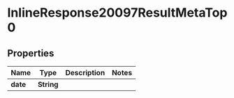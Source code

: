 # InlineResponse20097ResultMetaTop0

## Properties
Name | Type | Description | Notes
------------ | ------------- | ------------- | -------------
**date** | **String** |  | 
